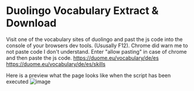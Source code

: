 # Duolingo Vocabulary Extract & Download 

Visit one of the vocabulary sites of duolingo and past the js code into the console of your browsers dev tools. (Ususally F12). Chrome did warn me to not paste code I don't understand. Enter "allow pasting" in case of chrome and then paste the js code.
https://duome.eu/vocabulary/de/es
https://duome.eu/vocabulary/de/es/skills

Here is a preview what the page looks like when the script has been executed
![image](https://imgur.com/eMRSLmt)
